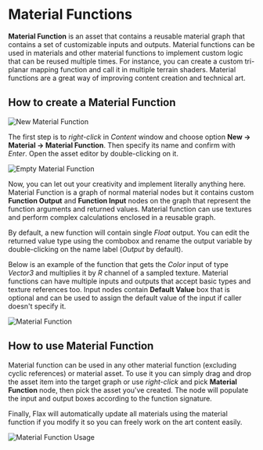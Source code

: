 # Material Functions

**Material Function** is an asset that contains a reusable material graph that contains a set of customizable inputs and outputs. Material functions can be used in materials and other material functions to implement custom logic that can be reused multiple times. For instance, you can create a custom tri-planar mapping function and call it in multiple terrain shaders. Material functions are a great way of improving content creation and technical art.

## How to create a Material Function

![New Material Function](media/new-material-function.png)

The first step is to *right-click* in *Content* window and choose option **New -> Material -> Material Function**. Then specify its name and confirm with *Enter*. Open the asset editor by double-clicking on it.

![Empty Material Function](media/material-function-empty.png)

Now, you can let out your creativity and implement literally anything here. Material Function is a graph of normal material nodes but it contains custom **Function Output** and **Function Input** nodes on the graph that represent the function arguments and returned values. Material function can use textures and perform complex calculations enclosed in a reusable graph.

By default, a new function will contain single *Float* output. You can edit the returned value type using the combobox and rename the output variable by double-clicking on the name label (*Output* by default).

Below is an example of the function that gets the *Color* input of type *Vector3* and multiplies it by *R* channel of a sampled texture. Material functions can have multiple inputs and outputs that accept basic types and texture references too. Input nodes contain **Default Value** box that is optional and can be used to assign the default value of the input if caller doesn't specify it.

![Material Function](media/material-function.png)

## How to use Material Function

Material function can be used in any other material function (excluding cyclic references) or material asset. To use it you can simply drag and drop the asset item into the target graph or use *right-click* and pick **Material Function** node, then pick the asset you've created. The node will populate the input and output boxes according to the function signature.

Finally, Flax will automatically update all materials using the material function if you modify it so you can freely work on the art content easily.

![Material Function Usage](media/material-function-usage.png)
